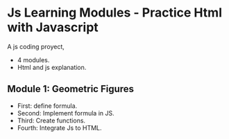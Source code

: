 # Js Learning Modules - Practice Html with Javascript
A js coding proyect, 
- 4 modules.
- Html and js explanation.


## Module 1: Geometric Figures

- First: define formula.
- Second: Implement formula in JS.
- Third: Create functions.
- Fourth: Integrate Js to HTML.


